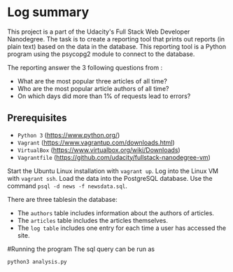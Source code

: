 
# Log summary  
This project is a part of the Udacity's Full Stack Web Developer Nanodegree.
The task is to create a reporting tool that prints out reports (in plain text) based on the data in the database. This reporting tool is a Python program using the psycopg2 module to connect to the database.


 The reporting answer the 3 following questions from :
* What are the most popular three articles of all time?
* Who are the most popular article authors of all time?
* On which days did more than 1% of requests lead to errors?


## Prerequisites
* ```Python 3``` (https://www.python.org/) 
* ```Vagrant``` (https://www.vagrantup.com/downloads.html)
* ```VirtualBox``` (https://www.virtualbox.org/wiki/Downloads)
* ```Vagrantfile``` (https://github.com/udacity/fullstack-nanodegree-vm)

Start the Ubuntu Linux installation with ```vagrant up```.
Log into the Linux VM with ```vagrant ssh```. Load the data into the PostgreSQL database. Use the command ```psql -d news -f newsdata.sql```.



There are three tablesin the database:
* The ```authors``` table includes information about the authors of articles.
* The ```articles``` table includes the articles themselves.
* The ```log table``` includes one entry for each time a user has accessed the site.


#Running the program 
The sql query can be run as 

```python3 analysis.py```
